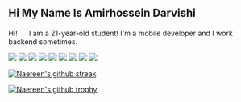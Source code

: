 ## Hi My Name Is Amirhossein Darvishi

<!--
**AMIRHOSSEINDARVISHI/AmirhosseinDarvishi** is a ✨ _special_ ✨ repository because its `README.md` (this file) appears on your GitHub profile.

Here are some ideas to get you started:

- 🔭 I’m currently working on ...
- 🌱 I’m currently learning ...
- 👯 I’m looking to collaborate on ...
- 🤔 I’m looking for help with ...
- 💬 Ask me about ...
- 📫 How to reach me: ...
- 😄 Pronouns: ...
- ⚡ Fun fact: ...
-->
Hi! <img src="https://raw.githubusercontent.com/aemmadi/aemmadi/master/wave.gif" height="15"> I am a 21-year-old student! I'm a mobile developer and I work backend sometimes.


<img src="https://img.shields.io/badge/Flutter-1572B6?style=for-the-badge&logo=flutter&logoColor=white"> <img src="https://img.shields.io/badge/Kotlin-E34F26?style=for-the-badge&logo=kotlin&logoColor=white">
<img src="https://img.shields.io/badge/Python-3776AB?style=for-the-badge&logo=python&logoColor=white">
<img src="https://img.shields.io/badge/Java-66595C?style=for-the-badge&logo=Java&logoColor=white">
<img src="https://img.shields.io/badge/Python-3776AB?style=for-the-badge&logo=python&logoColor=white">
<img src="https://img.shields.io/badge/Visual_Studio_Code-0078D4?style=for-the-badge&logo=visual%20studio%20code&logoColor=white">
<img src="https://img.shields.io/badge/Augmented_reality-3776AB?style=for-the-badge&logo=augmentedreality&logoColor=white">
<img src="https://img.shields.io/badge/Virtual_reality-3776AB?style=for-the-badge&logo=VR&logoColor=white">
<img src="https://img.shields.io/badge/Python-3776AB?style=for-the-badge&logo=python&logoColor=white">


[![Naereen's github streak](https://github-readme-streak-stats.herokuapp.com/?user=AMIRHOSSEINDARVISHI&theme=blue-green)](https://github.com/AMIRHOSSEINDARVISHI)


[![Naereen's github trophy](https://github-profile-trophy.vercel.app/?username=Naereen&row=1)](https://github.com/AMIRHOSSEINDARVISHI)



